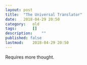 ```yaml
---
layout: post
title: 	"The Universal Translator"
date:	2018-04-29 20:50
category:	old
tags:		[] 
description: 	""
published: false
lastmod:	2018-04-29 20:50
---
```


Requires more thought.  
